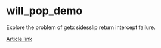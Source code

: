 # will_pop_demo

 Explore the problem of getx sidesslip return intercept failure.

 [Article link](https://juejin.cn/editor/drafts/7446426015884361763)